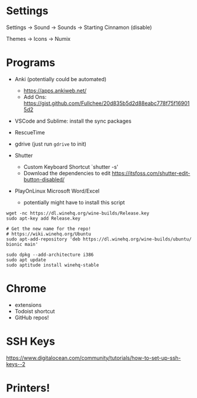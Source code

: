 # Settings

Settings -> Sound -> Sounds -> Starting Cinnamon (disable)

Themes -> Icons -> Numix

# Programs
* Anki (potentially could be automated)
	* https://apps.ankiweb.net/
	* Add Ons: https://gist.github.com/Fullchee/20d835b5d2d88eabc778f75f169015d2
* VSCode and Sublime: install the sync packages
* RescueTime
* gdrive (just run `gdrive` to init)

* Shutter
	* Custom Keyboard Shortcut `shutter -s'
	* Download the dependencies to edit https://itsfoss.com/shutter-edit-button-disabled/

* PlayOnLinux Microsoft Word/Excel
	* potentially might have to install this script
```
wget -nc https://dl.winehq.org/wine-builds/Release.key
sudo apt-key add Release.key

# Get the new name for the repo!
# https://wiki.winehq.org/Ubuntu
sudo apt-add-repository 'deb https://dl.winehq.org/wine-builds/ubuntu/ bionic main'

sudo dpkg --add-architecture i386
sudo apt update
sudo aptitude install winehq-stable
```

# Chrome
* extensions
* Todoist shortcut
* GitHub repos!

# SSH Keys
https://www.digitalocean.com/community/tutorials/how-to-set-up-ssh-keys--2

# Printers!
